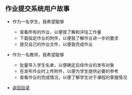 ## 作业提交系统用户故事

* 作为一名学生，我希望能够
  * 查看所有的作业，以便我了解和评估工作量
  * 下载指定作业的附件，以便我了解作业进一步的要求
  * 提交自己的作业文件，以便我完成作业
* 作为一名教师，我希望能够
  * 批量导入学生名单，以便确定后续作业的发布对象
  * 在发布作业时上传附件，以便为学生提供必要的参考
  * 查看作业的完成情况，以便了解学生对于课程的掌握情况



* [返回目录](../目录.md)